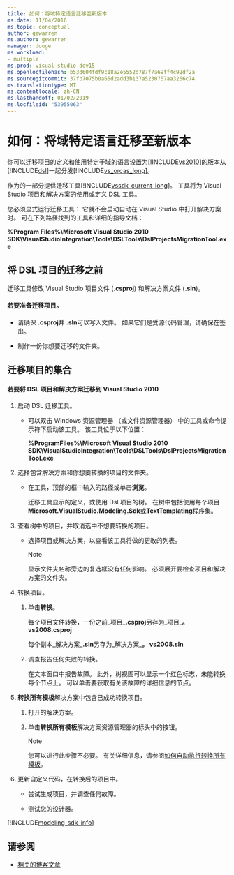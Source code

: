 ```yaml
---
title: 如何：将域特定语言迁移至新版本
ms.date: 11/04/2016
ms.topic: conceptual
author: gewarren
ms.author: gewarren
manager: douge
ms.workload:
- multiple
ms.prod: visual-studio-dev15
ms.openlocfilehash: b53d604fdf9c18a2e5552d787f7a69ff4c92df2a
ms.sourcegitcommit: 37fb7075b0a65d2add3b137a5230767aa3266c74
ms.translationtype: MT
ms.contentlocale: zh-CN
ms.lasthandoff: 01/02/2019
ms.locfileid: "53955063"
---
```

# <a name="how-to-migrate-a-domain-specific-language-to-a-new-version"></a>如何：将域特定语言迁移至新版本
你可以迁移项目的定义和使用特定于域的语言设置为[!INCLUDE[vs2010](../misc/includes/vs2010_md.md)]的版本从[!INCLUDE[dsl](../modeling/includes/dsl_md.md)]一起分发[!INCLUDE[vs_orcas_long](../debugger/includes/vs_orcas_long_md.md)]。

 作为的一部分提供迁移工具[!INCLUDE[vssdk_current_long](../misc/includes/vssdk_current_long_md.md)]。 工具将为 Visual Studio 项目和解决方案的使用或定义 DSL 工具。

 您必须显式运行迁移工具： 它就不会启动自动在 Visual Studio 中打开解决方案时。 可在下列路径找到的工具和详细的指导文档：

 **%Program Files%\Microsoft Visual Studio 2010 SDK\VisualStudioIntegration\Tools\DSLTools\DslProjectsMigrationTool.exe**

## <a name="before-you-migrate-your-dsl-projects"></a>将 DSL 项目的迁移之前
 迁移工具修改 Visual Studio 项目文件 (**.csproj**) 和解决方案文件 (**.sln**)。

#### <a name="to-prepare-projects-for-migration"></a>若要准备迁移项目。

-   请确保 **.csproj**并 **.sln**可以写入文件。 如果它们是受源代码管理，请确保在签出。

-   制作一份你想要迁移的文件夹。

## <a name="migrating-a-collection-of-projects"></a>迁移项目的集合

#### <a name="to-migrate-dsl-projects-and-solutions-to-visual-studio-2010"></a>若要将 DSL 项目和解决方案迁移到 Visual Studio 2010

1. 启动 DSL 迁移工具。

   -   可以双击 Windows 资源管理器 （或文件资源管理器） 中的工具或命令提示符下启动该工具。 该工具位于以下位置：

        **%ProgramFiles%\Microsoft Visual Studio 2010 SDK\VisualStudioIntegration\Tools\DSLTools\DslProjectsMigrationTool.exe**

2. 选择包含解决方案和你想要转换的项目的文件夹。

   - 在工具，顶部的框中输入的路径或单击**浏览**。

     迁移工具显示的定义，或使用 Dsl 项目的树。 在树中包括使用每个项目**Microsoft.VisualStudio.Modeling.Sdk**或**TextTemplating**程序集。

3. 查看树中的项目，并取消选中不想要转换的项目。

   -   选择项目或解决方案，以查看该工具将做的更改的列表。

       > [!NOTE]
       >  显示文件夹名称旁边的复选框没有任何影响。 必须展开要检查项目和解决方案的文件夹。

4. 转换项目。

   1.  单击**转换**。

        每个项目文件转换，一份之前_项目_**.csproj**另存为_项目_**。 vs2008.csproj**

        每个副本_解决方案_**.sln**另存为_解决方案_**。 vs2008.sln**

   2.  调查报告任何失败的转换。

        在文本窗口中报告故障。 此外，树视图可以显示一个红色标志，未能转换每个节点上。 可以单击要获取有关该故障的详细信息的节点。

5. **转换所有模板**解决方案中包含已成功转换项目。

   1.  打开的解决方案。

   2.  单击**转换所有模板**解决方案资源管理器的标头中的按钮。

       > [!NOTE]
       >  您可以进行此步骤不必要。 有关详细信息，请参阅[如何自动执行转换所有模板](/previous-versions/visualstudio/visual-studio-2012/ff521399\(v\=vs.110\))。

6. 更新自定义代码，在转换后的项目中。

   -   尝试生成项目，并调查任何故障。

   -   测试您的设计器。


[!INCLUDE[modeling_sdk_info](includes/modeling_sdk_info.md)]

## <a name="see-also"></a>请参阅

- [相关的博客文章](https://blogs.msdn.microsoft.com/visualstudioalm/tag/code-index/)